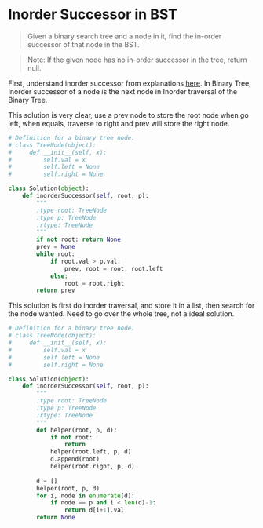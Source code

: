 # Inorder Successor in BST

> Given a binary search tree and a node in it, find the in-order successor of that node in the BST.

> Note: If the given node has no in-order successor in the tree, return null.

First, understand inorder successor from explanations [here](http://www.geeksforgeeks.org/inorder-successor-in-binary-search-tree/). In Binary Tree, Inorder successor of a node is the next node in Inorder traversal of the Binary Tree.

This solution is very clear, use a prev node to store the root node when go left, when equals, traverse to right and prev will store the right node.

```Python
# Definition for a binary tree node.
# class TreeNode(object):
#     def __init__(self, x):
#         self.val = x
#         self.left = None
#         self.right = None

class Solution(object):
    def inorderSuccessor(self, root, p):
        """
        :type root: TreeNode
        :type p: TreeNode
        :rtype: TreeNode
        """
        if not root: return None
        prev = None
        while root:
            if root.val > p.val:
                prev, root = root, root.left
            else:
                root = root.right
        return prev
```

This solution is first do inorder traversal, and store it in a list, then search for the node wanted. Need to go over the whole tree, not a ideal solution.

```Python
# Definition for a binary tree node.
# class TreeNode(object):
#     def __init__(self, x):
#         self.val = x
#         self.left = None
#         self.right = None

class Solution(object):
    def inorderSuccessor(self, root, p):
        """
        :type root: TreeNode
        :type p: TreeNode
        :rtype: TreeNode
        """
        def helper(root, p, d):
            if not root:
                return
            helper(root.left, p, d)
            d.append(root)
            helper(root.right, p, d)
            
        d = []
        helper(root, p, d)
        for i, node in enumerate(d):
            if node == p and i < len(d)-1:
                return d[i+1].val
        return None
```

